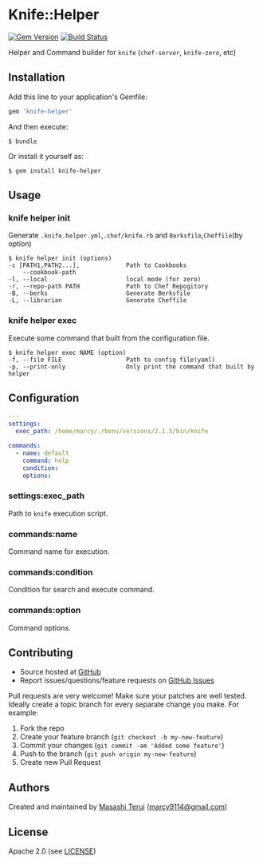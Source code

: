 # Knife::Helper

[![Gem Version](https://badge.fury.io/rb/knife-helper.svg)](http://badge.fury.io/rb/knife-helper) [![Build Status](https://travis-ci.org/marcy-terui/knife-helper.svg?branch=master)](https://travis-ci.org/marcy-terui/knife-helper)

Helper and Command builder for `knife` (`chef-server`, `knife-zero`, etc)

## Installation

Add this line to your application's Gemfile:

```ruby
gem 'knife-helper'
```

And then execute:

    $ bundle

Or install it yourself as:

    $ gem install knife-helper

## Usage

### knife helper init
Generate `.knife.helper.yml`,`.chef/knife.rb` and `Berksfile`,`Cheffile`(by option)

```
$ knife helper init (options)
-c [PATH1,PATH2...],             Path to Cookbooks
    --cookbook-path
-l, --local                      local mode (for zero)
-r, --repo-path PATH             Path to Chef Repogitory
-B, --berks                      Generate Berksfile
-L, --librarian                  Generate Cheffile
```

### knife helper exec
Execute some command that built from the configuration file.

```
$ knife helper exec NAME (option)
-f, --file FILE                  Path to config file(yaml)
-p, --print-only                 Only print the command that built by helper
```

## Configuration

```yaml
---
settings:
  exec_path: /home/marcy/.rbenv/versions/2.1.5/bin/knife

commands:
  - name: default
    command: help
    condition:
    options:
```

### settings:exec_path
Path to `knife` execution script.

### commands:name
Command name for execution.  

### commands:condition
Condition for search and execute command.

### commands:option
Command options.


## Contributing

* Source hosted at [GitHub][repo]
* Report issues/questions/feature requests on [GitHub Issues][issues]

Pull requests are very welcome! Make sure your patches are well tested.
Ideally create a topic branch for every separate change you make. For
example:

1. Fork the repo
2. Create your feature branch (`git checkout -b my-new-feature`)
3. Commit your changes (`git commit -am 'Added some feature'`)
4. Push to the branch (`git push origin my-new-feature`)
5. Create new Pull Request

## Authors

Created and maintained by [Masashi Terui][author] (<marcy9114@gmail.com>)

## License

Apache 2.0 (see [LICENSE][license])

[author]:           https://github.com/marcy-terui
[issues]:           https://github.com/marcy-terui/knife-helper/issues
[license]:          https://github.com/marcy-terui/knife-helper/blob/master/LICENSE.txt
[repo]:             https://github.com/marcy-terui/knife-helper
